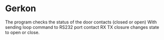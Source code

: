 # Gerkon
The program checks the status of the door contacts (closed or open)
With sending loop command to RS232 port contact RX TX closure changes state to open or close.
